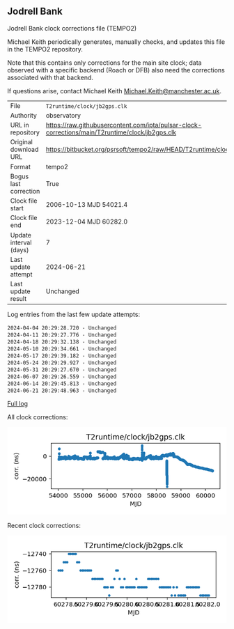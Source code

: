 
## Jodrell Bank

Jodrell Bank clock corrections file (TEMPO2)

Michael Keith periodically generates, manually checks, and updates
this file in the TEMPO2 repository.

Note that this contains only corrections for the main site clock;
data observed with a specific backend (Roach or DFB) also
need the corrections associated with that backend.

If questions arise, contact Michael Keith
<Michael.Keith@manchester.ac.uk>.

|     |     |
|:--- |:--- |
| File | `T2runtime/clock/jb2gps.clk` |
| Authority | observatory |
| URL in repository | <https://raw.githubusercontent.com/ipta/pulsar-clock-corrections/main/T2runtime/clock/jb2gps.clk> |
| Original download URL | <https://bitbucket.org/psrsoft/tempo2/raw/HEAD/T2runtime/clock/jb2gps.clk> |
| Format | tempo2 |
| Bogus last correction | True |
| Clock file start | 2006-10-13 MJD 54021.4 |
| Clock file end | 2023-12-04 MJD 60282.0 |
| Update interval (days) | 7 |
| Last update attempt | 2024-06-21 |
| Last update result | Unchanged |

Log entries from the last few update attempts:
```
2024-04-04 20:29:28.720 - Unchanged
2024-04-11 20:29:27.776 - Unchanged
2024-04-18 20:29:32.138 - Unchanged
2024-05-10 20:29:34.661 - Unchanged
2024-05-17 20:29:39.182 - Unchanged
2024-05-24 20:29:29.927 - Unchanged
2024-05-31 20:29:27.670 - Unchanged
2024-06-07 20:29:26.559 - Unchanged
2024-06-14 20:29:45.813 - Unchanged
2024-06-21 20:29:48.963 - Unchanged
```
[Full log](https://raw.githubusercontent.com/ipta/pulsar-clock-corrections/main/log/T2runtime/clock/jb2gps.clk.log)


All clock corrections:

![plot of all clock corrections](jb2gps.clk.png "All corrections")

Recent clock corrections:

![plot of recent clock corrections](jb2gps.clk.short.png "Recent corrections")

